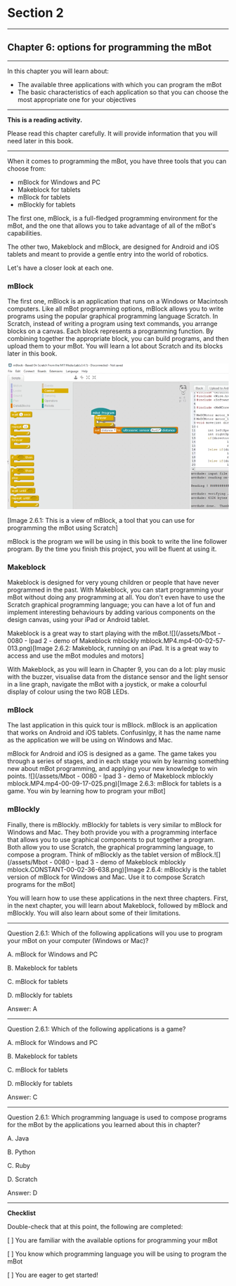 # Section 2

---

## Chapter 6: options for programming the mBot

---

In this chapter you will learn about:

* The available three applications with which you can program the mBot
* The basic characteristics of each application so that you can choose the most appropriate one for your objectives

---

**This is a reading activity.**

Please read this chapter carefully. It will provide information that you will need later in this book.

---

When it comes to programming the mBot, you have three tools that you can choose from:

* mBlock for Windows and PC
* Makeblock for tablets
* mBlock for tablets
* mBlockly for tablets

The first one, mBlock, is a full-fledged programming environment for the mBot, and the one that allows you to take advantage of all of the mBot's capabilities.

The other two, Makeblock and mBlock, are designed for Android and iOS tablets and meant to provide a gentle entry into the world of robotics.

Let's have a closer look at each one.

### mBlock

The first one, mBlock is an application that runs on a Windows or Macintosh computers. Like all mBot programming options, mBlock allows you to write programs using the popular graphical programming language Scratch. In Scratch, instead of writing a program using text commands, you arrange blocks on a canvas. Each block represents a programming function. By combining together the appropriate block, you can build programs, and then upload them to your mBot. You will learn a lot about Scratch and its blocks later in this book.

![](/assets/2017-03-17_16-33-42.png)

\[Image 2.6.1: This is a view of mBlock, a tool that you can use for programming the mBot using Scratch\]

mBlock is the program we will be using in this book to write the line follower program. By the time you finish this project, you will be fluent at using it.

### Makeblock

Makeblock is designed for very young children or people that have never programmed in the past. With Makeblock, you can start programming your mBot without doing any programming at all. You don't even have to use the Scratch graphical programming language; you can have a lot of fun and implement interesting behaviours by adding various components on the design canvas, using your iPad or Android tablet.

Makeblock is a great way to start playing with the mBot.![](/assets/Mbot - 0080 - Ipad 2 - demo of Makeblock mblockly mblock.MP4.mp4-00-02-57-013.png)\[Image 2.6.2: Makeblock, running on an iPad. It is a great way to access and use the mBot modules and motors\]

With Makeblock, as you will learn in Chapter 9, you can do a lot:  play music with the buzzer, visualise data from the distance sensor and the light sensor in a line graph, navigate the mBot with a joystick, or make a colourful display of colour using the two RGB LEDs.

### mBlock

The last application in this quick tour is mBlock. mBlock is an application that works on Android and iOS tablets. Confusinlgy, it has the name name as the application we will be using on Windows and Mac.

mBlock for Android and iOS is designed as a game. The game takes you through a series of stages, and in each stage you win by learning something new about mBot programming, and applying your new knowledge to win points. ![](/assets/Mbot - 0080 - Ipad 3 - demo of Makeblock mblockly mblock.MP4.mp4-00-09-17-025.png)\[Image 2.6.3: mBlock for tablets is a game. You win by learning how to program your mBot\]

### mBlockly

Finally, there is mBlockly. mBlockly for tablets is very similar to mBlock for Windows and Mac. They both provide you with a programming interface that allows you to use graphical components to put together a program. Both allow you to use Scratch, the graphical programming language, to compose a program. Think of mBlockly as the tablet version of mBlock.![](/assets/Mbot - 0080 - Ipad 3 - demo of Makeblock mblockly mblock.CONSTANT-00-02-36-638.png)\[Image 2.6.4: mBlockly is the tablet version of mBlock for Windows and Mac. Use it to compose Scratch programs for the mBot\]

You will learn how to use these applications in the next three chapters. First, in the next chapter, you will learn about Makeblock, followed by mBlock and mBlockly. You will also learn about some of their limitations.

---

Question 2.6.1: Which of the following applications will you use to program your mBot on your computer \(Windows or Mac\)?

A. mBlock for Windows and PC

B. Makeblock for tablets

C. mBlock for tablets

D. mBlockly for tablets

Answer: A

---

Question 2.6.1: Which of the following applications is a game?

A. mBlock for Windows and PC

B. Makeblock for tablets

C. mBlock for tablets

D. mBlockly for tablets

Answer: C

---

Question 2.6.1: Which programming language is used to compose programs for the mBot by the applications you learned about this in chapter?

A. Java

B. Python

C. Ruby

D. Scratch

Answer: D

---

**Checklist**

Double-check that at this point, the following are completed:

\[   \] You are familiar with the available options for programming your mBot

\[   \] You know which programming language you will be using to program the mBot

\[   \] You are eager to get started!

